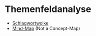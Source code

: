 # Themenfeldanalyse

- [Schlagwortwolke](./Tag-Cloud.pdf)
- [Mind-Map](./Mind-Map.pdf) (Not a Concept-Map)